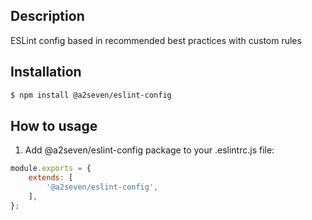 ## Description

ESLint config based in recommended best practices with custom rules

## Installation

```bash
$ npm install @a2seven/eslint-config
```

## How to usage

1. Add @a2seven/eslint-config package to your .eslintrc.js file:

```javascript
module.exports = {
    extends: [
        '@a2seven/eslint-config',
    ],
};
```
